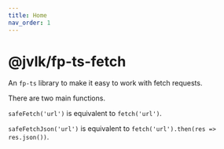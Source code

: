 ```yaml
---
title: Home
nav_order: 1
---
```


# @jvlk/fp-ts-fetch

An `fp-ts` library to make it easy to work with fetch requests.

There are two main functions.

`safeFetch('url')` is equivalent to `fetch('url')`.

`safeFetchJson('url')` is equivalent to `fetch('url').then(res => res.json())`.